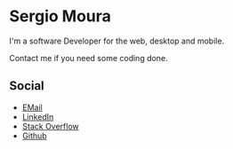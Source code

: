# Sergio Moura

I'm a software Developer for the web, desktop and mobile.

Contact me if you need some coding done.

## Social

* [EMail](mailto:sergio@moura.us)
* [LinkedIn](https://linkedin.com/in/luissergiomoura)
* [Stack Overflow](https://stackoverflow.com/story/lsmoura)
* [Github](https://github.com/lsmoura)

